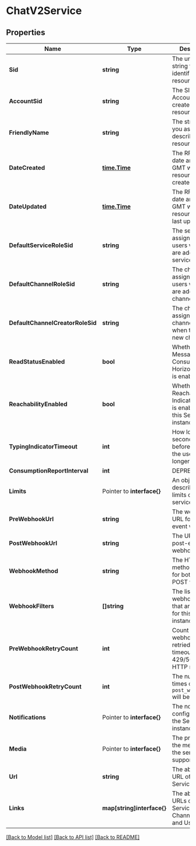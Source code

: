 # ChatV2Service

## Properties

Name | Type | Description | Notes
------------ | ------------- | ------------- | -------------
**Sid** | **string** | The unique string that identifies the resource |[optional] 
**AccountSid** | **string** | The SID of the Account that created the resource |[optional] 
**FriendlyName** | **string** | The string that you assigned to describe the resource |[optional] 
**DateCreated** | [**time.Time**](time.Time.md) | The RFC 2822 date and time in GMT when the resource was created |[optional] 
**DateUpdated** | [**time.Time**](time.Time.md) | The RFC 2822 date and time in GMT when the resource was last updated |[optional] 
**DefaultServiceRoleSid** | **string** | The service role assigned to users when they are added to the service |[optional] 
**DefaultChannelRoleSid** | **string** | The channel role assigned to users when they are added to a channel |[optional] 
**DefaultChannelCreatorRoleSid** | **string** | The channel role assigned to a channel creator when they join a new channel |[optional] 
**ReadStatusEnabled** | **bool** | Whether the Message Consumption Horizon feature is enabled |[optional] 
**ReachabilityEnabled** | **bool** | Whether the Reachability Indicator feature is enabled for this Service instance |[optional] 
**TypingIndicatorTimeout** | **int** | How long in seconds to wait before assuming the user is no longer typing |[optional] 
**ConsumptionReportInterval** | **int** | DEPRECATED |[optional] 
**Limits** | Pointer to **interface{}** | An object that describes the limits of the service instance |
**PreWebhookUrl** | **string** | The webhook URL for pre-event webhooks |[optional] 
**PostWebhookUrl** | **string** | The URL for post-event webhooks |[optional] 
**WebhookMethod** | **string** | The HTTP method  to use for both PRE and POST webhooks |[optional] 
**WebhookFilters** | **[]string** | The list of webhook events that are enabled for this Service instance |[optional] 
**PreWebhookRetryCount** | **int** | Count of times webhook will be retried in case of timeout or 429/503/504 HTTP responses |[optional] 
**PostWebhookRetryCount** | **int** | The number of times calls to the `post_webhook_url` will be retried |[optional] 
**Notifications** | Pointer to **interface{}** | The notification configuration for the Service instance |
**Media** | Pointer to **interface{}** | The properties of the media that the service supports |
**Url** | **string** | The absolute URL of the Service resource |[optional] 
**Links** | **map[string]interface{}** | The absolute URLs of the Service's Channels, Roles, and Users |[optional] 

[[Back to Model list]](../README.md#documentation-for-models) [[Back to API list]](../README.md#documentation-for-api-endpoints) [[Back to README]](../README.md)


